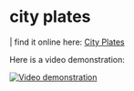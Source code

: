 # city plates

| find it online here:
 [City Plates](https://city-plates.web.app/)

Here is a video demonstration:


[![Video demonstration](http://img.youtube.com/vi/hnjxyTaMqEg/0.jpg)](https://youtu.be/hnjxyTaMqEg)
